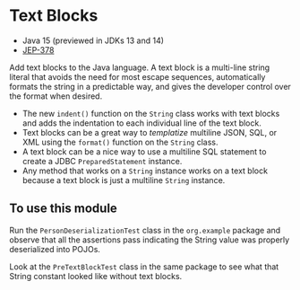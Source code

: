 # Text Blocks

* Java 15 (previewed in JDKs 13 and 14)
* [JEP-378](https://openjdk.java.net/jeps/378)

Add text blocks to the Java language. A text block is a multi-line
string literal that avoids the need for most escape sequences,
automatically formats the string in a predictable way, and gives the
developer control over the format when desired.

* The new `indent()` function on the `String` class works with text
  blocks and adds the indentation to each individual line of the
  text block.
* Text blocks can be a great way to _templatize_ multiline JSON,
  SQL, or XML using the `format()` function on the `String` class.
* A text block can be a nice way to use a multiline SQL statement to
  create a JDBC `PreparedStatement` instance.
* Any method that works on a `String` instance works on a text block
  because a text block is just a multiline `String` instance.

## To use this module

Run the `PersonDeserializationTest` class in the `org.example`
package and observe that all the assertions pass indicating the
String value was properly deserialized into POJOs.

Look at the `PreTextBlockTest` class in the same package to see
what that String constant looked like without text blocks.
